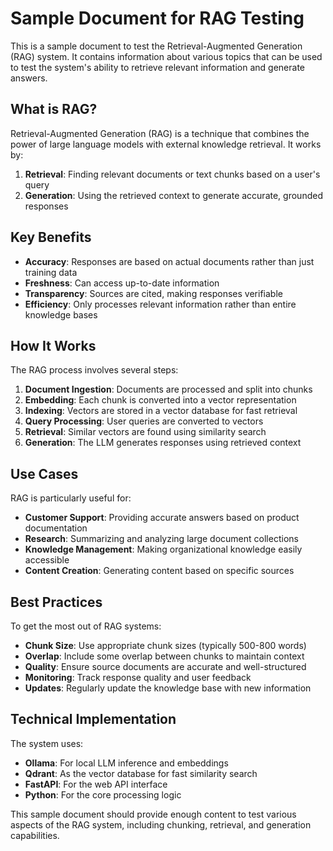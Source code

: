 # Sample Document for RAG Testing

This is a sample document to test the Retrieval-Augmented Generation (RAG) system. It contains information about various topics that can be used to test the system's ability to retrieve relevant information and generate answers.

## What is RAG?

Retrieval-Augmented Generation (RAG) is a technique that combines the power of large language models with external knowledge retrieval. It works by:

1. **Retrieval**: Finding relevant documents or text chunks based on a user's query
2. **Generation**: Using the retrieved context to generate accurate, grounded responses

## Key Benefits

- **Accuracy**: Responses are based on actual documents rather than just training data
- **Freshness**: Can access up-to-date information
- **Transparency**: Sources are cited, making responses verifiable
- **Efficiency**: Only processes relevant information rather than entire knowledge bases

## How It Works

The RAG process involves several steps:

1. **Document Ingestion**: Documents are processed and split into chunks
2. **Embedding**: Each chunk is converted into a vector representation
3. **Indexing**: Vectors are stored in a vector database for fast retrieval
4. **Query Processing**: User queries are converted to vectors
5. **Retrieval**: Similar vectors are found using similarity search
6. **Generation**: The LLM generates responses using retrieved context

## Use Cases

RAG is particularly useful for:

- **Customer Support**: Providing accurate answers based on product documentation
- **Research**: Summarizing and analyzing large document collections
- **Knowledge Management**: Making organizational knowledge easily accessible
- **Content Creation**: Generating content based on specific sources

## Best Practices

To get the most out of RAG systems:

- **Chunk Size**: Use appropriate chunk sizes (typically 500-800 words)
- **Overlap**: Include some overlap between chunks to maintain context
- **Quality**: Ensure source documents are accurate and well-structured
- **Monitoring**: Track response quality and user feedback
- **Updates**: Regularly update the knowledge base with new information

## Technical Implementation

The system uses:

- **Ollama**: For local LLM inference and embeddings
- **Qdrant**: As the vector database for fast similarity search
- **FastAPI**: For the web API interface
- **Python**: For the core processing logic

This sample document should provide enough content to test various aspects of the RAG system, including chunking, retrieval, and generation capabilities. 